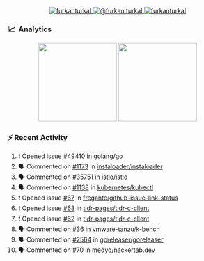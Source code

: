 <p align="center">
  <a href="https://linkedin.com/in/furkanturkal" target="blank">
    <img src="https://img.shields.io/badge/linkedin-%230077B5.svg?&style=for-the-badge&logo=linkedin&logoColor=white" alt="furkanturkal" />
  </a>
  <a href="https://medium.com/@furkan.turkal" target="blank">
    <img src="https://img.shields.io/badge/medium-%2312100E.svg?&style=for-the-badge&logo=medium&logoColor=white" alt="@furkan.turkal" />
  </a>
  <a href="https://twitter.com/furkanturkaI" target="blank">
    <img src="https://img.shields.io/badge/Twitter-1DA1F2?style=for-the-badge&logo=twitter&logoColor=white" alt="furkanturkaI" />
  </a>
</p>

### 📈 &nbsp;Analytics

<p align="center">
  <a href="https://github.com/bufgix">
    <img height="180em" src="https://github-readme-stats-eight-theta.vercel.app/api?username=Dentrax&show_icons=true&theme=algolia&include_all_commits=true&count_private=true&line_height=26"/>
    <img height="180em" src="https://github-readme-stats-eight-theta.vercel.app/api/top-langs/?username=Dentrax&layout=compact&langs_count=8&theme=algolia&line_height=26"/>
  </a>
</p>

### :zap: Recent Activity

<!--START_SECTION:activity-->
1. ❗️ Opened issue [#49410](https://github.com/golang/go/issues/49410) in [golang/go](https://github.com/golang/go)
2. 🗣 Commented on [#1173](https://github.com/instaloader/instaloader/issues/1173) in [instaloader/instaloader](https://github.com/instaloader/instaloader)
3. 🗣 Commented on [#35751](https://github.com/istio/istio/issues/35751) in [istio/istio](https://github.com/istio/istio)
4. 🗣 Commented on [#1138](https://github.com/kubernetes/kubectl/issues/1138) in [kubernetes/kubectl](https://github.com/kubernetes/kubectl)
5. ❗️ Opened issue [#67](https://github.com/fregante/github-issue-link-status/issues/67) in [fregante/github-issue-link-status](https://github.com/fregante/github-issue-link-status)
6. ❗️ Opened issue [#63](https://github.com/tldr-pages/tldr-c-client/issues/63) in [tldr-pages/tldr-c-client](https://github.com/tldr-pages/tldr-c-client)
7. ❗️ Opened issue [#62](https://github.com/tldr-pages/tldr-c-client/issues/62) in [tldr-pages/tldr-c-client](https://github.com/tldr-pages/tldr-c-client)
8. 🗣 Commented on [#36](https://github.com/vmware-tanzu/k-bench/issues/36) in [vmware-tanzu/k-bench](https://github.com/vmware-tanzu/k-bench)
9. 🗣 Commented on [#2564](https://github.com/goreleaser/goreleaser/issues/2564) in [goreleaser/goreleaser](https://github.com/goreleaser/goreleaser)
10. 🗣 Commented on [#70](https://github.com/medyo/hackertab.dev/issues/70) in [medyo/hackertab.dev](https://github.com/medyo/hackertab.dev)
<!--END_SECTION:activity-->
